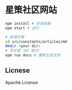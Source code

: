 # 星策社区网站

``` bash
npm install # 安装依赖 
npm start # 运行 

# 新增文章
cd src/constants/articles/md
mkdir <your dir>
# 写文章（md 格式）
npm run docs # 重新生成文档
```

## Licnese
Apache License